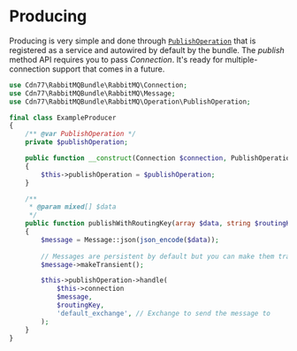 # Producing

Producing is very simple and done through [`PublishOperation`](../src/RabbitMQ/Operation/PublishOperation.php) that is registered as a service and autowired by default by the bundle. The _publish_ method API requires you to pass _Connection_. It's ready for multiple-connection support that comes in a future.

```php
use Cdn77\RabbitMQBundle\RabbitMQ\Connection;
use Cdn77\RabbitMQBundle\RabbitMQ\Message;
use Cdn77\RabbitMQBundle\RabbitMQ\Operation\PublishOperation;

final class ExampleProducer
{
    /** @var PublishOperation */
    private $publishOperation;

    public function __construct(Connection $connection, PublishOperation $publishOperation)
    {
        $this->publishOperation = $publishOperation;
    }

    /**
     * @param mixed[] $data
     */
    public function publishWithRoutingKey(array $data, string $routingKey) : void
    {
        $message = Message::json(json_encode($data));
        
        // Messages are persistent by default but you can make them transient so they don't persist
        $message->makeTransient();

        $this->publishOperation->handle(
            $this->connection
            $message,
            $routingKey,
            'default_exchange', // Exchange to send the message to
        );
    }
}
```
